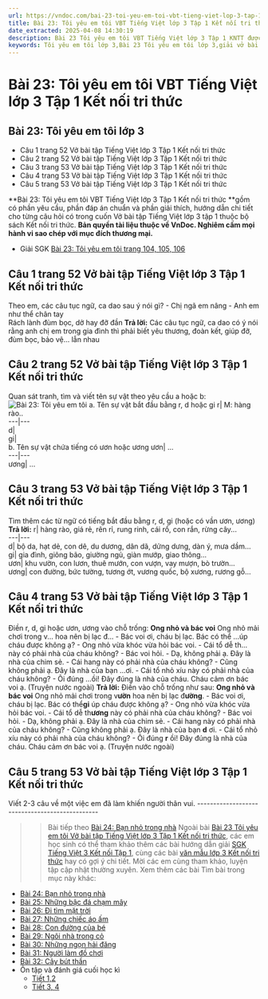```yaml
---
url: https://vndoc.com/bai-23-toi-yeu-em-toi-vbt-tieng-viet-lop-3-tap-1-ket-noi-tri-thuc-295845
title: Bài 23: Tôi yêu em tôi VBT Tiếng Việt lớp 3 Tập 1 Kết nối tri thức - VnDoc.com
date_extracted: 2025-04-08 14:30:19
description: Bài 23 Tôi yêu em tôi VBT Tiếng Việt lớp 3 Tập 1 KNTT được biên soạn nhằm giúp các em HS đạt kết quả tốt trong quá trình làm bài tập và học tập môn Tiếng Việt lớp 3.
keywords: Tôi yêu em tôi lớp 3,Bài 23 Tôi yêu em tôi lớp 3,giải vở bài tập tiếng việt lớp 3 Bài 23 Tôi yêu em tôi,Bài 23 Tôi yêu em tôi vbt,Bài 23 Tôi yêu em tôi trang 52,Bài 23 Tôi yêu em tôi lớp 3 kết nối tri thức,Bài 23 Tôi yêu em tôi lớp 3 vở bài tập,giải vbt Bài 23 Tôi yêu em tôi lớp 3,vở bài tập tiếng việt lớp 3,vở bài tập tiếng việt lớp 3 kết nối tri thức,giải bài tập tiếng việt lớp 3,bài tập tiếng việt lớp 3 kết nối tri thức
---
```


# Bài 23: Tôi yêu em tôi VBT Tiếng Việt lớp 3 Tập 1 Kết nối tri thức
## **Bài 23: Tôi yêu em tôi lớp 3**
  * Câu 1 trang 52 Vở bài tập Tiếng Việt lớp 3 Tập 1 Kết nối tri thức
  * Câu 2 trang 52 Vở bài tập Tiếng Việt lớp 3 Tập 1 Kết nối tri thức
  * Câu 3 trang 53 Vở bài tập Tiếng Việt lớp 3 Tập 1 Kết nối tri thức
  * Câu 4 trang 53 Vở bài tập Tiếng Việt lớp 3 Tập 1 Kết nối tri thức
  * Câu 5 trang 53 Vở bài tập Tiếng Việt lớp 3 Tập 1 Kết nối tri thức

**Bài 23: Tôi yêu em tôi VBT Tiếng Việt lớp 3 Tập 1 Kết nối tri thức **gồm có phần yêu cầu, phần đáp án chuẩn và phần giải thích, hướng dẫn chi tiết cho từng câu hỏi có trong cuốn  Vở bài tập Tiếng Việt lớp 3 tập 1 thuộc bộ sách Kết nối tri thức.
**Bản quyền tài liệu thuộc về VnDoc. Nghiêm cấm mọi hành vi sao chép với mục đích thương mại.**
  * Giải SGK [Bài 23: Tôi yêu em tôi trang 104, 105, 106](<https://vndoc.com/bai-23-toi-yeu-em-toi-trang-104-105-106-274603>)

## **Câu 1 trang 52 Vở bài tập Tiếng Việt lớp 3 Tập 1 Kết nối tri thức**
Theo em, các câu tục ngữ, ca dao sau ý nói gì?
\- Chị ngã em nâng
\- Anh em như thể chân tay   
Rách lành đùm bọc, dở hay đỡ đần
**Trả lời:**
Các câu tục ngữ, ca dao có ý nói rằng anh chị em trong gia đình thì phải biết yêu thương, đoàn kết, giúp đỡ, đùm bọc, bảo vệ... lẫn nhau
## **Câu 2 trang 52 Vở bài tập Tiếng Việt lớp 3 Tập 1 Kết nối tri thức**
Quan sát tranh, tìm và viết tên sự vật theo yêu cầu a hoặc b:
![Bài 23: Tôi yêu em tôi](https://i.vdoc.vn/data/image/2023/05/02/bai-23-toi-yeu-em-toi-vbt-tieng-viet-lop-3-tap-1-ket-noi-tri-thuc-1.jpg)
a. Tên sự vật bắt đầu bằng r, d hoặc gi
r| M: hàng rào..  
---|---  
d|   
gi|   
b. Tên sự vật chứa tiếng có ươn hoặc ương
ươn| ...  
---|---  
ương| ...  
## **Câu 3 trang 53 Vở bài tập Tiếng Việt lớp 3 Tập 1 Kết nối tri thức**
Tìm thêm các từ ngữ có tiếng bắt đầu bằng r, d, gi \(hoặc có vần ươn, ương\)
**Trả lời:**
r| hàng rào, giá rẻ, rên rỉ, rung rinh, cái rổ, con rắn, rừng cây...  
---|---  
d| bộ da, hạt dẻ, con dê, du dương, dân dã, dửng dưng, dàn ý, mưa dầm...  
gi| gia đình, giông bão, giường ngủ, giàn mướp, giao thông...  
ươn| khu vườn, con lươn, thuê mướn, con vượn, vay mượn, bò trườn...  
ương| con đường, bức tường, tương ớt, vương quốc, bộ xương, rương gỗ...  
## **Câu 4 trang 53 Vở bài tập Tiếng Việt lớp 3 Tập 1 Kết nối tri thức**
Điền r, d, gi hoặc ươn, ương vào chỗ trống:
**Ong nhỏ và bác voi**
Ong nhỏ mải chơi trong v... hoa nên bị lạc đ...
\- Bác voi ơi, cháu bị lạc. Bác có thể ...úp cháu được không ạ? - Ong nhỏ vừa khóc vừa hỏi bác voi.
\- Cái tổ dễ th... này có phải nhà của cháu không? - Bác voi hỏi.
\- Dạ, không phải ạ. Đây là nhà của chim sẻ.
\- Cái hang này có phải nhà của cháu không?
\- Cũng không phải ạ. Đây là nhà của bạn ...ơi.
\- Cái tổ nhỏ xíu này có phải nhà của cháu không?
\- Ôi đúng ...ồi\! Đây đúng là nhà của cháu. Cháu cảm ơn bác voi ạ.
\(Truyện nước ngoài\)
**Trả lời:**
Điền vào chỗ trống như sau:
**Ong nhỏ và bác voi**
Ong nhỏ mải chơi trong v**ườn** hoa nên bị lạc đ**ường**.
\- Bác voi ơi, cháu bị lạc. Bác có thể**gi** úp cháu được không ạ? - Ong nhỏ vừa khóc vừa hỏi bác voi.
\- Cái tổ dễ th**ương** này có phải nhà của cháu không? - Bác voi hỏi.
\- Dạ, không phải ạ. Đây là nhà của chim sẻ.
\- Cái hang này có phải nhà của cháu không?
\- Cũng không phải ạ. Đây là nhà của bạn **d** ơi.
\- Cái tổ nhỏ xíu này có phải nhà của cháu không?
\- Ôi đúng **r** ồi\! Đây đúng là nhà của cháu. Cháu cảm ơn bác voi ạ.
\(Truyện nước ngoài\)
## **Câu 5 trang 53 Vở bài tập Tiếng Việt lớp 3 Tập 1 Kết nối tri thức**
Viết 2-3 câu về một việc em đã làm khiến người thân vui.
\-----------------------------------------------
>> Bài tiếp theo [Bài 24: Bạn nhỏ trong nhà](<https://vndoc.com/bai-24-ban-nho-trong-nha-vbt-tieng-viet-lop-3-tap-1-ket-noi-tri-thuc-295847>)
Ngoài bài [Bài 23 Tôi yêu em tôi Vở bài tập Tiếng Việt lớp 3 Tập 1 Kết nối tri thức](<https://vndoc.com/bai-23-toi-yeu-em-toi-vbt-tieng-viet-lop-3-tap-1-ket-noi-tri-thuc-295845>), các em học sinh có thể tham khảo thêm các bài hướng dẫn giải [ SGK Tiếng Việt 3 Kết nối Tập 1](<https://vndoc.com/tieng-viet-lop-3-kntt-tap1>), cùng các bài [ văn mẫu lớp 3 Kết nối tri thức](<https://vndoc.com/tap-lam-van-lop-3kntt>) hay có gợi ý chi tiết. Mời các em cùng tham khảo, luyện tập cập nhật thường xuyên.
Xem thêm các bài Tìm bài trong mục này khác:
  * [Bài 24: Bạn nhỏ trong nhà](</bai-24-ban-nho-trong-nha-vbt-tieng-viet-lop-3-tap-1-ket-noi-tri-thuc-295847>)
  * [Bài 25: Những bậc đá chạm mây](</bai-25-nhung-bac-da-cham-may-vbt-tieng-viet-lop-3-tap-1-ket-noi-tri-thuc-295849>)
  * [Bài 26: Đi tìm mặt trời](</bai-26-di-tim-mat-troi-vbt-tieng-viet-lop-3-tap-1-ket-noi-tri-thuc-295851>)
  * [Bài 27: Những chiếc áo ấm](</bai-27-nhung-chiec-ao-am-vbt-tieng-viet-lop-3-tap-1-ket-noi-tri-thuc-295855>)
  * [Bài 28: Con đường của bé](</bai-28-con-duong-cua-be-vbt-tieng-viet-lop-3-tap-1-ket-noi-tri-thuc-295858>)
  * [Bài 29: Ngôi nhà trong cỏ](</bai-29-ngoi-nha-trong-co-vbt-tieng-viet-lop-3-tap-1-ket-noi-tri-thuc-295860>)
  * [Bài 30: Những ngọn hải đăng](</bai-30-nhung-ngon-hai-dang-vbt-tieng-viet-lop-3-tap-1-ket-noi-tri-thuc-295863>)
  * [Bài 31: Người làm đồ chơi](</bai-31-nguoi-lam-do-choi-vbt-tieng-viet-lop-3-tap-1-ket-noi-tri-thuc-295865>)
  * [Bài 32: Cây bút thần](</bai-32-cay-but-than-vbt-tieng-viet-lop-3-tap-1-ket-noi-tri-thuc-295889>)
  * Ôn tập và đánh giá cuối học kì
    * [Tiết 1,2](</on-tap-va-danh-gia-cuoi-hoc-ki-1-tiet-1-2-vbt-tieng-viet-lop-3-tap-1-ket-noi-tri-thuc-295893>)
    * [Tiết 3, 4](</on-tap-va-danh-gia-cuoi-hoc-ki-1-tiet-3-4-vbt-tieng-viet-lop-3-tap-1-ket-noi-tri-thuc-295903>)

